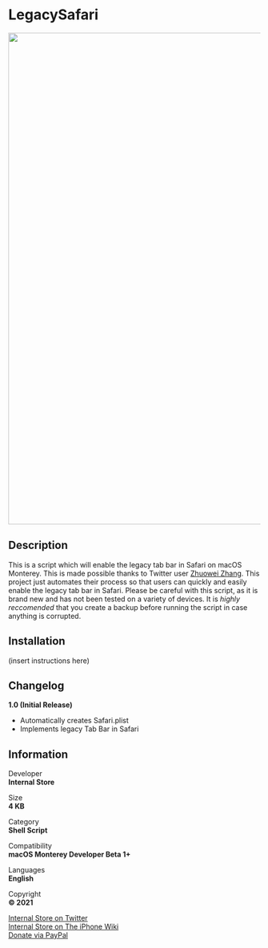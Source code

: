 # LegacySafari
<img src="https://github.com/InternalStore/LegacySafari/blob/main/Banner.png?raw=true" alt="" width="980"/>  

## Description
This is a script which will enable the legacy tab bar in Safari on macOS Monterey. This is made possible thanks to Twitter user [Zhuowei Zhang](https://www.twitter.com/zhuowei). This project just automates their process so that users can quickly and easily enable the legacy tab bar in Safari. Please be careful with this script, as it is brand new and has not been tested on a variety of devices. It is *highly reccomended* that you create a backup before running the script in case anything is corrupted.

## Installation
(insert instructions here)

## Changelog
**1.0 (Initial Release)**  
  *  Automatically creates Safari.plist
  *  Implements legacy Tab Bar in Safari

## Information
Developer   
**Internal Store**  
  
Size  
**4 KB**  
  
Category  
**Shell Script**  
  
Compatibility  
**macOS Monterey Developer Beta 1+**  
  
Languages  
**English**  
  
Copyright  
**© 2021**  
  
  
[Internal Store on Twitter](https://www.twitter.com/InternalStore)  
[Internal Store on The iPhone Wiki](https://www.theiphonewiki.com/wiki/User:InternalStore)  
[Donate via PayPal](https://paypal.me/BreckenLusk)
